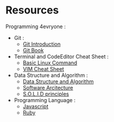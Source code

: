 # Resources
Programming 4evryone :

* Git :
  *  [Git Introduction](https://git-scm.com/book/id/v1/Memulai-Git-Tentang-Version-Control)
  *  [Git Book](https://books.goalkicker.com/GitBook/)
* Terminal and CodeEditor Cheat Sheet :
  *  [Basic Linux Command](https://maker.pro/linux/tutorial/basic-linux-commands-for-beginners)
  *  [VIM Cheat Sheet](https://gist.github.com/ervinismu/dc438d3668dbacb04ab36c65c4fb5570)
* Data Structure and Algorithm :
  *  [Data Structure and Algorithm](https://www.geeksforgeeks.org/data-structures/)
  *  [Software Arcitecture](https://sourcemaking.com/)
  *  [S.O.L.I.D principles](https://robots.thoughtbot.com/back-to-basics-solid)
* Programming Language :
  *  [Javascript](https://gitlab.com/ervinismu/binar-backend-class/blob/master/javascript.md)
  *  [Ruby](https://gitlab.com/ervinismu/binar-backend-class/blob/master/ruby.md)
